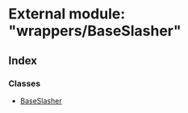 # External module: "wrappers/BaseSlasher"

## Index

### Classes

* [BaseSlasher](../classes/_wrappers_baseslasher_.baseslasher.md)
